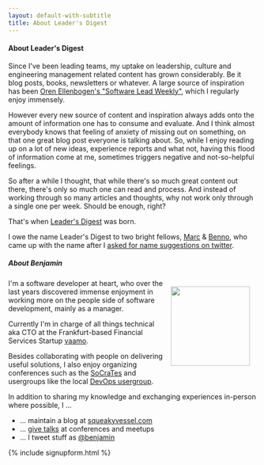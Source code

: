 ```yaml
---
layout: default-with-subtitle
title: About Leader's Digest
---
```


#### About Leader's Digest

Since I've been leading teams, my uptake on leadership, culture and engineering
management related content has grown considerably. Be it blog posts, books,
newsletters or whatever. A large source of inspiration has been [Oren
Ellenbogen's "Software Lead Weekly"](http://softwareleadweekly.com/), which I
regularly enjoy immensely.

However every new source of content and inspiration always adds onto the amount
of information one has to consume and evaluate. And I think almost everybody
knows that feeling of anxiety of missing out on something, on that one great
blog post everyone is talking about. So, while I enjoy reading up on a lot of
new ideas, experience reports and what not, having this flood of information
come at me, sometimes triggers negative and not-so-helpful feelings. 

So after a while I thought, that while there's so much great content out there,
there's only so much one can read and process. And instead of working through so
many articles and thoughts, why not work only through a single one per week.
Should be enough, right?

That's when [Leader's Digest](http://leaders-dige.st/) was born.

I owe the name Leader's Digest to two bright fellows,
[Marc](https://twitter.com/marcdix/status/643402723417812992) &
[Benno](https://twitter.com/bkittelmann/status/643389952512892928), who
came up with the name after I [asked for name suggestions on
twitter](https://twitter.com/benjamin/status/643358895273021440).


##### About Benjamin

<img style="float:right; margin:15px;"
  width="160" height="160"
  src="http://squeakyvessel.com/static/img/benjamin.jpg" />

I'm a software developer at heart, who over the last years discovered immense
enjoyment in working more on the people side of software development, mainly as
a manager.

Currently I'm in charge of all things technical aka CTO at the Frankfurt-based
Financial Services Startup [vaamo](https://www.vaamo.de).

Besides collaborating with people on delivering useful solutions, I also enjoy
organizing conferences such as the [SoCraTes](http://www.socrates-conference.de)
and usergroups like the local [DevOps
usergroup](http://www.meetup.com/de/DevOps-Frankfurt/).

In addition to sharing my knowledge and exchanging experiences in-person where
possible, I ...

- ... maintain a blog at [squeakyvessel.com](http://squeakyvessel.com)
- ... [give talks](http://squeakyvessel.com/speaking/) at conferences and meetups
- ... I tweet stuff as [@benjamin](https://twitter.com/benjamin)

<div>
{% include signupform.html %}
</div>
